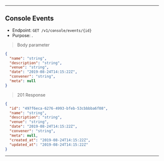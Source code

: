
----------------------------------------------------------------------------------
## Console Events
* Endpoint: `GET /v1/console/events/{id}`
* Purpose: .

> Body parameter

```json
{
  "name": "string",
  "description": "string",
  "venue": "string",
  "date": "2019-08-24T14:15:22Z",
  "convener": "string",
  "meta": null
}
```
> 201 Response

```json
{
  "id": "497f6eca-6276-4993-bfeb-53cbbbba6f08",
  "name": "string",
  "description": "string",
  "venue": "string",
  "date": "2019-08-24T14:15:22Z",
  "convener": "string",
  "meta": null,
  "created_at": "2019-08-24T14:15:22Z",
  "updated_at": "2019-08-24T14:15:22Z"
}
```
----------------------------------------------------------------------------------